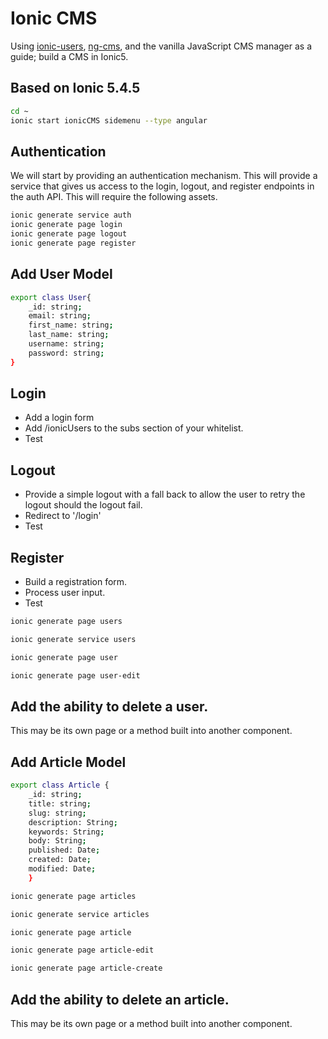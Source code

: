 # Ionic CMS
Using [ionic-users](https://github.com/microtrain/bootcamp/tree/main/16-Ionic/03-IonicUsers), [ng-cms](https://github.com/microtrain/bootcamp/blob/main/14-Angular/05-NgUsers/09-NextSteps.md), and the vanilla JavaScript CMS manager as a guide; build a CMS in Ionic5. 

## Based on Ionic 5.4.5
```sh
cd ~
ionic start ionicCMS sidemenu --type angular
```

## Authentication
We will start by providing an authentication mechanism. This will provide a service that gives us access to the login, logout, and register endpoints in the auth API. This will require the following assets.

```sh
ionic generate service auth
ionic generate page login
ionic generate page logout
ionic generate page register
```
## Add User Model
```sh
export class User{
    _id: string;
    email: string;
    first_name: string;
    last_name: string;
    username: string;
    password: string;
}
```
## Login
+ Add a login form
+ Add /ionicUsers to the subs section of your whitelist.
+ Test

## Logout
+ Provide a simple logout with a fall back to allow the user to retry the logout should the logout fail.
+ Redirect to '/login'
+ Test

## Register
+ Build a registration form.
+ Process user input.
+ Test

```sh
ionic generate page users

ionic generate service users

ionic generate page user

ionic generate page user-edit
```
## Add the ability to delete a user.
This may be its own page or a method built into another component.


## Add Article Model
```sh
export class Article {
    _id: string;
    title: string;
    slug: string;
    description: String;
    keywords: String;
    body: String;
    published: Date;
    created: Date;
    modified: Date;
    }
```

```sh
ionic generate page articles

ionic generate service articles

ionic generate page article

ionic generate page article-edit

ionic generate page article-create

```
## Add the ability to delete an article.
This may be its own page or a method built into another component.